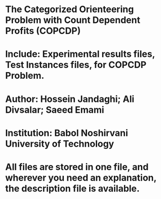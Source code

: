 # The Categorized Orienteering Problem with Count Dependent Profits (COPCDP) 
# Include: Experimental results files, Test Instances files, for COPCDP Problem.
# Author: Hossein Jandaghi; Ali Divsalar; Saeed Emami
# Institution: Babol Noshirvani University of Technology
# All files are stored in one file, and wherever you need an explanation, the description file is available.
